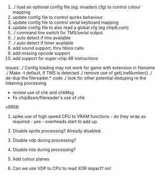 1. ./ load an optional config file (eg: invaders.cfg) to control colour mapping
2. update config file to control quirks behaviour
3. update config file to control serial keyboard mapping
4. update config file to also read a global cfg (eg chip8.com)
5. ./ command line switch for TMS/serial output
6. ./ auto detect if tms available
7. ./ auto detect if timer available
8. add sound support, thru hbios calls
9. add missing opcode support
10. add support for super-chip 48 instructions


Issues:
  ./ Config loading may not work for game with extension in filename
  ./ Make -t default, if TMS is detected
  ./ remove use of getLineNumber()
  ./ de-dup the filereader.* code
  ./ look for other potential deduping re the tokening processing
  * review use of chk and chkMsg
  * fix chip8asm/filereader's use of chk

v9958:
  1. spike use of high speed CPU to VRAM functions - do they wrap as required - yes - overheads start to add up.
  2. Disable sprite processing? Already disabled.
  3. Disable vdp during processing?
  4. Disable ints during processing?

  5. Add colour planes
  6. Can we use VDP to CPU to read XOR impact? no!
